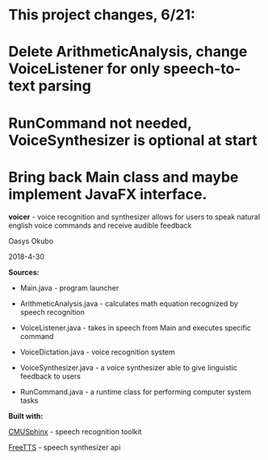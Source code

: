 # This project changes, 6/21:
# Delete ArithmeticAnalysis, change VoiceListener for only speech-to-text parsing
# RunCommand not needed, VoiceSynthesizer is optional at start
# Bring back **Main class** and maybe implement JavaFX interface. 


**voicer** - voice recognition and synthesizer allows for users to speak natural english voice commands and receive audible 
feedback

Oasys Okubo

2018-4-30


**Sources:**

 * Main.java - program launcher 

 * ArithmeticAnalysis.java - calculates math equation recognized by speech recognition

 * VoiceListener.java - takes in speech from Main and executes specific command

 * VoiceDictation.java - voice recognition system

 * VoiceSynthesizer.java - a voice synthesizer able to give linguistic feedback to users

 * RunCommand.java - a runtime class for performing computer system tasks


**Built with:**

[CMUSphinx](https://cmusphinx.github.io) - speech recognition toolkit

[FreeTTS](https://freetts.sourceforge.io) - speech synthesizer api 
